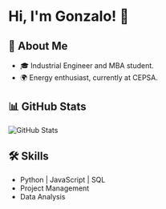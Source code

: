 # Hi, I'm Gonzalo! 👋

## 🌟 About Me
- 🎓 Industrial Engineer and MBA student.
- 🌍 Energy enthusiast, currently at CEPSA.

## 📊 GitHub Stats
![GitHub Stats](https://github-readme-stats.vercel.app/api?username=yourusername&show_icons=true&theme=radical)

## 🛠️ Skills
- Python | JavaScript | SQL
- Project Management
- Data Analysis
